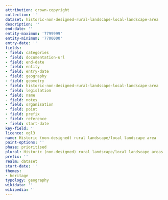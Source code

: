 ```yaml
---
attribution: crown-copyright
collection: ''
dataset: historic-non-designed-rural-landscape-local-landscape-area
description: ''
end-date: ''
entity-maximum: '7799999'
entity-minimum: '7700000'
entry-date: ''
fields:
- field: categories
- field: documentation-url
- field: end-date
- field: entity
- field: entry-date
- field: geography
- field: geometry
- field: historic-non-designed-rural-landscape-local-landscape-area
- field: legislation
- field: name
- field: notes
- field: organisation
- field: point
- field: prefix
- field: reference
- field: start-date
key-field: ''
licence: ogl3
name: Historic (non-designed) rural landscape/local landscape area
paint-options: ''
phase: prioritised
plural: Historic (non-designed) rural landscape/local landscape areas
prefix: ''
realm: dataset
start-date: ''
themes:
- heritage
typology: geography
wikidata: ''
wikipedia: ''
---
```

